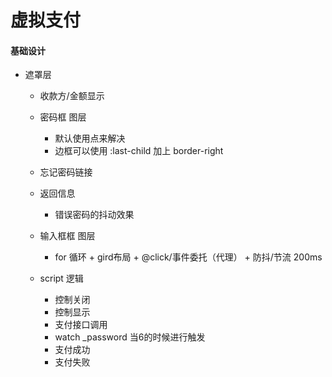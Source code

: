 # 虚拟支付


#### 基础设计

+ 遮罩层
    + 收款方/金额显示

    + 密码框 图层

      + 默认使用点来解决
      + 边框可以使用 :last-child 加上 border-right

    + 忘记密码链接
    + 返回信息
      + 错误密码的抖动效果
      
    + 输入框框 图层
      + for 循环 + gird布局 + @click/事件委托（代理） + 防抖/节流 200ms

    + script 逻辑
       + 控制关闭
       + 控制显示
       + 支付接口调用
       + watch _password 当6的时候进行触发
       + 支付成功
       + 支付失败